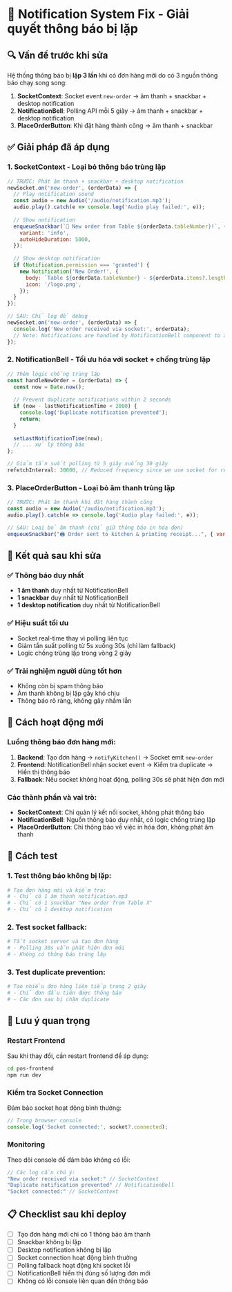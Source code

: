 # 🔔 Notification System Fix - Giải quyết thông báo bị lặp

## 🔍 Vấn đề trước khi sửa

Hệ thống thông báo bị **lặp 3 lần** khi có đơn hàng mới do có 3 nguồn thông báo chạy song song:

1. **SocketContext**: Socket event `new-order` → âm thanh + snackbar + desktop notification
2. **NotificationBell**: Polling API mỗi 5 giây → âm thanh + snackbar + desktop notification  
3. **PlaceOrderButton**: Khi đặt hàng thành công → âm thanh + snackbar

## ✅ Giải pháp đã áp dụng

### 1. **SocketContext** - Loại bỏ thông báo trùng lặp
```javascript
// TRƯỚC: Phát âm thanh + snackbar + desktop notification
newSocket.on('new-order', (orderData) => {
  // Play notification sound
  const audio = new Audio('/audio/notification.mp3');
  audio.play().catch(e => console.log('Audio play failed:', e));
  
  // Show notification
  enqueueSnackbar(`🍳 New order from Table ${orderData.tableNumber}!`, {
    variant: 'info',
    autoHideDuration: 5000,
  });
  
  // Show desktop notification
  if (Notification.permission === 'granted') {
    new Notification('New Order!', {
      body: `Table ${orderData.tableNumber} - ${orderData.items?.length || 0} items`,
      icon: '/logo.png',
    });
  }
});

// SAU: Chỉ log để debug
newSocket.on('new-order', (orderData) => {
  console.log('New order received via socket:', orderData);
  // Note: Notifications are handled by NotificationBell component to avoid duplicates
});
```

### 2. **NotificationBell** - Tối ưu hóa với socket + chống trùng lặp
```javascript
// Thêm logic chống trùng lặp
const handleNewOrder = (orderData) => {
  const now = Date.now();
  
  // Prevent duplicate notifications within 2 seconds
  if (now - lastNotificationTime < 2000) {
    console.log('Duplicate notification prevented');
    return;
  }
  
  setLastNotificationTime(now);
  // ... xử lý thông báo
};

// Giảm tần suất polling từ 5 giây xuống 30 giây
refetchInterval: 30000, // Reduced frequency since we use socket for real-time updates
```

### 3. **PlaceOrderButton** - Loại bỏ âm thanh trùng lặp
```javascript
// TRƯỚC: Phát âm thanh khi đặt hàng thành công
const audio = new Audio('/audio/notification.mp3');
audio.play().catch(e => console.log('Audio play failed:', e));

// SAU: Loại bỏ âm thanh (chỉ giữ thông báo in hóa đơn)
enqueueSnackbar("🖨️ Order sent to kitchen & printing receipt...", { variant: "info" });
```

## 🎯 Kết quả sau khi sửa

### ✅ Thông báo duy nhất
- **1 âm thanh** duy nhất từ NotificationBell
- **1 snackbar** duy nhất từ NotificationBell  
- **1 desktop notification** duy nhất từ NotificationBell

### ✅ Hiệu suất tối ưu
- Socket real-time thay vì polling liên tục
- Giảm tần suất polling từ 5s xuống 30s (chỉ làm fallback)
- Logic chống trùng lặp trong vòng 2 giây

### ✅ Trải nghiệm người dùng tốt hơn
- Không còn bị spam thông báo
- Âm thanh không bị lặp gây khó chịu
- Thông báo rõ ràng, không gây nhầm lẫn

## 🔧 Cách hoạt động mới

### Luồng thông báo đơn hàng mới:
1. **Backend**: Tạo đơn hàng → `notifyKitchen()` → Socket emit `new-order`
2. **Frontend**: NotificationBell nhận socket event → Kiểm tra duplicate → Hiển thị thông báo
3. **Fallback**: Nếu socket không hoạt động, polling 30s sẽ phát hiện đơn mới

### Các thành phần và vai trò:
- **SocketContext**: Chỉ quản lý kết nối socket, không phát thông báo
- **NotificationBell**: Nguồn thông báo duy nhất, có logic chống trùng lặp
- **PlaceOrderButton**: Chỉ thông báo về việc in hóa đơn, không phát âm thanh

## 🧪 Cách test

### 1. Test thông báo không bị lặp:
```bash
# Tạo đơn hàng mới và kiểm tra:
# - Chỉ có 1 âm thanh notification.mp3
# - Chỉ có 1 snackbar "New order from Table X"
# - Chỉ có 1 desktop notification
```

### 2. Test socket fallback:
```bash
# Tắt socket server và tạo đơn hàng
# - Polling 30s vẫn phát hiện đơn mới
# - Không có thông báo trùng lặp
```

### 3. Test duplicate prevention:
```bash
# Tạo nhiều đơn hàng liên tiếp trong 2 giây
# - Chỉ đơn đầu tiên được thông báo
# - Các đơn sau bị chặn duplicate
```

## 🚨 Lưu ý quan trọng

### Restart Frontend
Sau khi thay đổi, cần restart frontend để áp dụng:
```bash
cd pos-frontend
npm run dev
```

### Kiểm tra Socket Connection
Đảm bảo socket hoạt động bình thường:
```javascript
// Trong browser console
console.log('Socket connected:', socket?.connected);
```

### Monitoring
Theo dõi console để đảm bảo không có lỗi:
```javascript
// Các log cần chú ý:
"New order received via socket:" // SocketContext
"Duplicate notification prevented" // NotificationBell
"Socket connected:" // SocketContext
```

## 📋 Checklist sau khi deploy

- [ ] Tạo đơn hàng mới chỉ có 1 thông báo âm thanh
- [ ] Snackbar không bị lặp
- [ ] Desktop notification không bị lặp  
- [ ] Socket connection hoạt động bình thường
- [ ] Polling fallback hoạt động khi socket lỗi
- [ ] NotificationBell hiển thị đúng số lượng đơn mới
- [ ] Không có lỗi console liên quan đến thông báo
